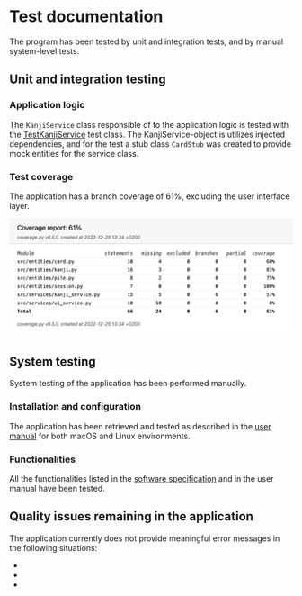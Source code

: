 # Test documentation

The program has been tested by unit and integration tests, and by manual system-level tests.

## Unit and integration testing

### Application logic

The `KanjiService` class responsible of to the application logic is tested with the [TestKanjiService](https://github.com/johannalehto/ot-harjoitustyo/blob/main/kanji-app/src/tests/kanji_service_test.py) test class. The KanjiService-object is utilizes injected dependencies, and for the test a stub class `CardStub` was created to provide mock entities for the service class.

<!-- ### Entities

The classes responsible of holding the different entities are tested separately.  -->


### Test coverage

The application has a branch coverage of 61%, excluding the user interface layer.

![](./img/test-coverage.png)


## System testing

System testing of the application has been performed manually.

### Installation and configuration

The application has been retrieved and tested as described in the [user manual](./user_manual.md) for both macOS and Linux environments. 


### Functionalities

All the functionalities listed in the [software specification](./software_specification.md) and in the user manual have been tested. 

## Quality issues remaining in the application

The application currently does not provide meaningful error messages in the following situations:

- 
-
-
